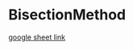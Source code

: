 # BisectionMethod

[google sheet link](https://docs.google.com/spreadsheets/d/1CxxWnkAjxHvwWn0r5xvTfQIXVd1WsBHVDy2ZFPADYug/edit?usp=sharing)
